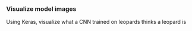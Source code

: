 ### Visualize model images
Using Keras, visualize what a CNN trained on leopards thinks a leopard is
